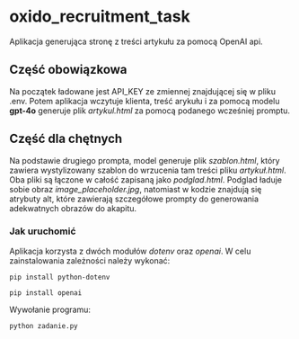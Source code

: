 # oxido_recruitment_task
Aplikacja generująca stronę z treści artykułu za pomocą OpenAI api. 

## Część obowiązkowa
Na początek ładowane jest API_KEY ze zmiennej znajdującej się w pliku .env.
Potem aplikacja wczytuje klienta, treść arykułu i za pomocą modelu **gpt-4o** generuje plik *artykul.html* za pomocą podanego wcześniej promptu.

## Część dla chętnych
Na podstawie drugiego prompta, model generuje plik *szablon.html*, który zawiera wystylizowany szablon do wrzucenia tam treści pliku *artykuł.html*.
Oba pliki są łączone w całość zapisaną jako *podglad.html*. Podglad ładuje sobie obraz *image_placeholder.jpg*, natomiast w kodzie znajdują się atrybuty alt,
które zawierają szczegółowe prompty do generowania adekwatnych obrazów do akapitu.

### Jak uruchomić
Aplikacja korzysta z dwóch modułów *dotenv* oraz *openai*.
W celu zainstalowania zależności należy wykonać: 
```
pip install python-dotenv
```
```
pip install openai
```
Wywołanie programu:
```
python zadanie.py
```
